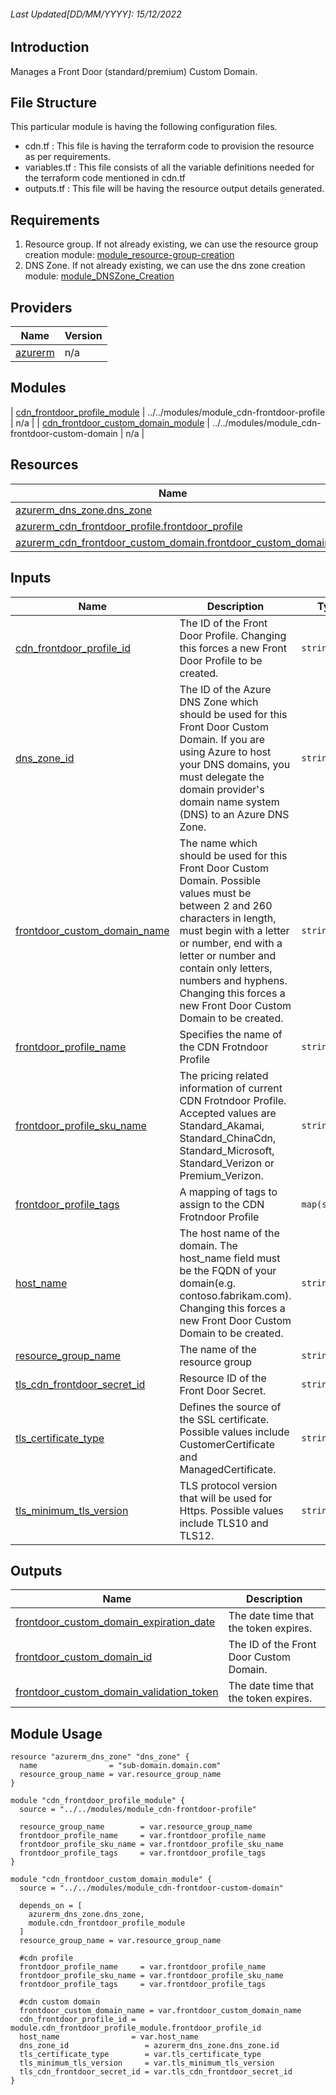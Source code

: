 <!-- BEGIN_TF_DOCS -->
###### Last Updated[DD/MM/YYYY]: 15/12/2022
## Introduction

Manages a Front Door (standard/premium) Custom Domain.

## File Structure 

This particular module is having the following configuration files.
- cdn.tf : This file is having the terraform code to provision the resource as per requirements.
- variables.tf : This file consists of all the variable definitions needed for the terraform code mentioned in cdn.tf
- outputs.tf : This file will be having the resource output details generated.

## Requirements

1. Resource group. If not already existing, we can use the resource group creation module:
   [module_resource-group-creation](https://dev.azure.com/EYFSDigitalEngineering/EY%20-%20Cloud%20Infrastructure%20Library%20(CIL)/_git/Azure_CIL?path=/modules/module_resource-group-creation)
2. DNS Zone. If not already existing, we can use the dns zone creation module:
   [module_DNSZone_Creation](https://dev.azure.com/EYFSDigitalEngineering/EY%20-%20Cloud%20Infrastructure%20Library%20(CIL)/_git/Azure_CIL?path=/modules/module_DNSZone_Creation&version=GBdevelop)

## Providers

| Name | Version |
|------|---------|
| <a name="provider_azurerm"></a> [azurerm](#provider\_azurerm) | n/a |

## Modules

| <a name="module_cdn_frontdoor_profile_module"></a> [cdn\_frontdoor\_profile\_module](#module\_cdn\_frontdoor\_profile\_module) | ../../modules/module_cdn-frontdoor-profile | n/a |
| <a name="module_cdn_frontdoor_custom_domain_module"></a> [cdn\_frontdoor\_custom\_domain\_module](#module\_cdn\_frontdoor\_custom\_domain\_module) | ../../modules/module_cdn-frontdoor-custom-domain | n/a |

## Resources

| Name | Type |
|------|------|
| [azurerm_dns_zone.dns_zone](https://registry.terraform.io/providers/hashicorp/azurerm/latest/docs/resources/dns_zone) | resource |
| [azurerm_cdn_frontdoor_profile.frontdoor_profile](https://registry.terraform.io/providers/hashicorp/azurerm/latest/docs/resources/cdn_frontdoor_profile) | resource |
| [azurerm_cdn_frontdoor_custom_domain.frontdoor_custom_domain](https://registry.terraform.io/providers/hashicorp/azurerm/latest/docs/resources/cdn_frontdoor_custom_domain) | resource |

## Inputs

| Name | Description | Type | Default | Required |
|------|-------------|------|---------|:--------:|
| <a name="input_cdn_frontdoor_profile_id"></a> [cdn\_frontdoor\_profile\_id](#input\_cdn\_frontdoor\_profile\_id) | The ID of the Front Door Profile. Changing this forces a new Front Door Profile to be created. | `string` | n/a | yes |
| <a name="input_dns_zone_id"></a> [dns\_zone\_id](#input\_dns\_zone\_id) | The ID of the Azure DNS Zone which should be used for this Front Door Custom Domain. If you are using Azure to host your DNS domains, you must delegate the domain provider's domain name system (DNS) to an Azure DNS Zone. | `string` | n/a | yes |
| <a name="input_frontdoor_custom_domain_name"></a> [frontdoor\_custom\_domain\_name](#input\_frontdoor\_custom\_domain\_name) | The name which should be used for this Front Door Custom Domain. Possible values must be between 2 and 260 characters in length, must begin with a letter or number, end with a letter or number and contain only letters, numbers and hyphens. Changing this forces a new Front Door Custom Domain to be created. | `string` | n/a | yes |
| <a name="input_frontdoor_profile_name"></a> [frontdoor\_profile\_name](#input\_frontdoor\_profile\_name) | Specifies the name of the CDN Frotndoor Profile | `string` | n/a | yes |
| <a name="input_frontdoor_profile_sku_name"></a> [frontdoor\_profile\_sku\_name](#input\_frontdoor\_profile\_sku\_name) | The pricing related information of current CDN Frotndoor Profile. Accepted values are Standard\_Akamai, Standard\_ChinaCdn, Standard\_Microsoft, Standard\_Verizon or Premium\_Verizon. | `string` | n/a | yes |
| <a name="input_frontdoor_profile_tags"></a> [frontdoor\_profile\_tags](#input\_frontdoor\_profile\_tags) | A mapping of tags to assign to the CDN Frotndoor Profile | `map(string)` | n/a | yes |
| <a name="input_host_name"></a> [host\_name](#input\_host\_name) | The host name of the domain. The host\_name field must be the FQDN of your domain(e.g. contoso.fabrikam.com). Changing this forces a new Front Door Custom Domain to be created. | `string` | n/a | yes |
| <a name="input_resource_group_name"></a> [resource\_group\_name](#input\_resource\_group\_name) | The name of the resource group | `string` | n/a | yes |
| <a name="input_tls_cdn_frontdoor_secret_id"></a> [tls\_cdn\_frontdoor\_secret\_id](#input\_tls\_cdn\_frontdoor\_secret\_id) | Resource ID of the Front Door Secret. | `string` | n/a | yes |
| <a name="input_tls_certificate_type"></a> [tls\_certificate\_type](#input\_tls\_certificate\_type) | Defines the source of the SSL certificate. Possible values include CustomerCertificate and ManagedCertificate. | `string` | `"ManagedCertificate"` | no |
| <a name="input_tls_minimum_tls_version"></a> [tls\_minimum\_tls\_version](#input\_tls\_minimum\_tls\_version) | TLS protocol version that will be used for Https. Possible values include TLS10 and TLS12. | `string` | `"TLS12"` | no |

## Outputs

| Name | Description |
|------|-------------|
| <a name="output_frontdoor_custom_domain_expiration_date"></a> [frontdoor\_custom\_domain\_expiration\_date](#output\_frontdoor\_custom\_domain\_expiration\_date) | The date time that the token expires. |
| <a name="output_frontdoor_custom_domain_id"></a> [frontdoor\_custom\_domain\_id](#output\_frontdoor\_custom\_domain\_id) | The ID of the Front Door Custom Domain. |
| <a name="output_frontdoor_custom_domain_validation_token"></a> [frontdoor\_custom\_domain\_validation\_token](#output\_frontdoor\_custom\_domain\_validation\_token) | The date time that the token expires. |

## Module Usage

```
resource "azurerm_dns_zone" "dns_zone" {
  name                = "sub-domain.domain.com"
  resource_group_name = var.resource_group_name
}

module "cdn_frontdoor_profile_module" {
  source = "../../modules/module_cdn-frontdoor-profile"

  resource_group_name        = var.resource_group_name
  frontdoor_profile_name     = var.frontdoor_profile_name
  frontdoor_profile_sku_name = var.frontdoor_profile_sku_name
  frontdoor_profile_tags     = var.frontdoor_profile_tags
}

module "cdn_frontdoor_custom_domain_module" {
  source = "../../modules/module_cdn-frontdoor-custom-domain"

  depends_on = [
    azurerm_dns_zone.dns_zone,
    module.cdn_frontdoor_profile_module
  ]
  resource_group_name = var.resource_group_name

  #cdn profile
  frontdoor_profile_name     = var.frontdoor_profile_name
  frontdoor_profile_sku_name = var.frontdoor_profile_sku_name
  frontdoor_profile_tags     = var.frontdoor_profile_tags

  #cdn custom domain
  frontdoor_custom_domain_name = var.frontdoor_custom_domain_name
  cdn_frontdoor_profile_id = module.cdn_frontdoor_profile_module.frontdoor_profile_id
  host_name                = var.host_name
  dns_zone_id                 = azurerm_dns_zone.dns_zone.id
  tls_certificate_type        = var.tls_certificate_type
  tls_minimum_tls_version     = var.tls_minimum_tls_version
  tls_cdn_frontdoor_secret_id = var.tls_cdn_frontdoor_secret_id
}
```
<!-- END_TF_DOCS -->